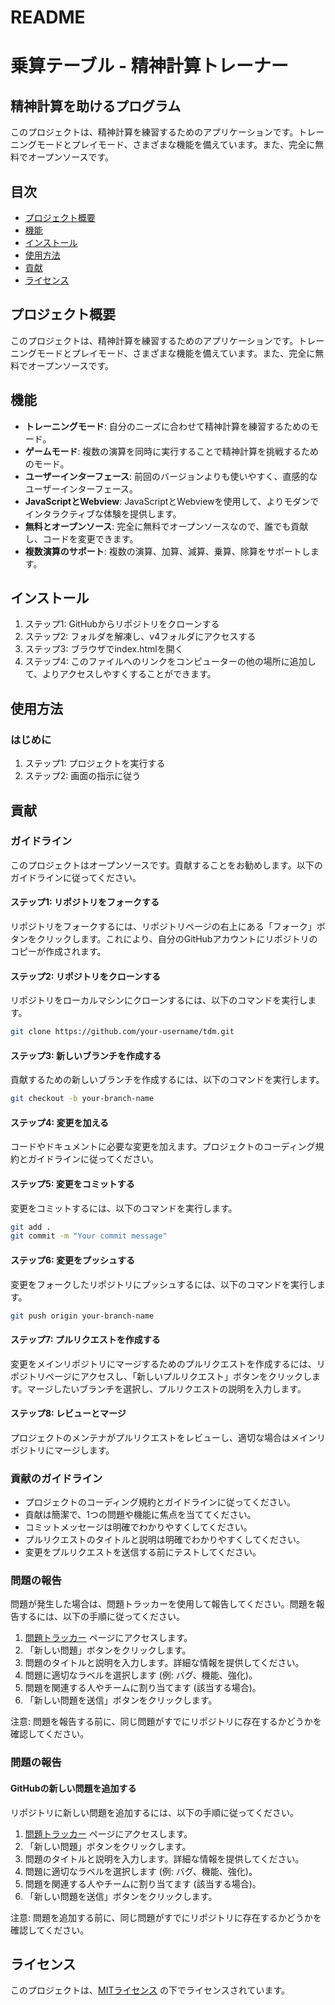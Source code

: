 # README

乗算テーブル - 精神計算トレーナー
================

精神計算を助けるプログラム
-------------------

このプロジェクトは、精神計算を練習するためのアプリケーションです。トレーニングモードとプレイモード、さまざまな機能を備えています。また、完全に無料でオープンソースです。

目次
-----------------

* [プロジェクト概要](#プロジェクト概要)
* [機能](#機能)
* [インストール](#インストール)
* [使用方法](#使用方法)
* [貢献](#貢献)
* [ライセンス](#ライセンス)

プロジェクト概要
----------------

このプロジェクトは、精神計算を練習するためのアプリケーションです。トレーニングモードとプレイモード、さまざまな機能を備えています。また、完全に無料でオープンソースです。

機能
--------
* **トレーニングモード**: 自分のニーズに合わせて精神計算を練習するためのモード。
* **ゲームモード**: 複数の演算を同時に実行することで精神計算を挑戦するためのモード。
* **ユーザーインターフェース**: 前回のバージョンよりも使いやすく、直感的なユーザーインターフェース。
* **JavaScriptとWebview**: JavaScriptとWebviewを使用して、よりモダンでインタラクティブな体験を提供します。
* **無料とオープンソース**: 完全に無料でオープンソースなので、誰でも貢献し、コードを変更できます。
* **複数演算のサポート**: 複数の演算、加算、減算、乗算、除算をサポートします。
<!-- * **難易度のカスタマイズ**: ユーザーが精神計算の難易度をカスタマイズできるため、すべての年齢とスキルレベルに対応します。 -->
<!-- * **スコアの追跡**: ユーザーのスコアと進捗状況を追跡し、達成感と改善の動機を提供します。 -->

インストール
------------

1. ステップ1: GitHubからリポジトリをクローンする
2. ステップ2: フォルダを解凍し、v4フォルダにアクセスする
3. ステップ3: ブラウザでindex.htmlを開く
4. ステップ4: このファイルへのリンクをコンピューターの他の場所に追加して、よりアクセスしやすくすることができます。

使用方法
-----

### はじめに

1. ステップ1: プロジェクトを実行する
2. ステップ2: 画面の指示に従う

貢献
------------

### ガイドライン

このプロジェクトはオープンソースです。貢献することをお勧めします。以下のガイドラインに従ってください。

#### ステップ1: リポジトリをフォークする

リポジトリをフォークするには、リポジトリページの右上にある「フォーク」ボタンをクリックします。これにより、自分のGitHubアカウントにリポジトリのコピーが作成されます。

#### ステップ2: リポジトリをクローンする

リポジトリをローカルマシンにクローンするには、以下のコマンドを実行します。

```bash
git clone https://github.com/your-username/tdm.git
```

#### ステップ3: 新しいブランチを作成する

貢献するための新しいブランチを作成するには、以下のコマンドを実行します。

```bash
git checkout -b your-branch-name
```

#### ステップ4: 変更を加える

コードやドキュメントに必要な変更を加えます。プロジェクトのコーディング規約とガイドラインに従ってください。

#### ステップ5: 変更をコミットする

変更をコミットするには、以下のコマンドを実行します。

```bash
git add .
git commit -m "Your commit message"
```

#### ステップ6: 変更をプッシュする

変更をフォークしたリポジトリにプッシュするには、以下のコマンドを実行します。

```bash
git push origin your-branch-name
```

#### ステップ7: プルリクエストを作成する

変更をメインリポジトリにマージするためのプルリクエストを作成するには、リポジトリページにアクセスし、「新しいプルリクエスト」ボタンをクリックします。マージしたいブランチを選択し、プルリクエストの説明を入力します。

#### ステップ8: レビューとマージ

プロジェクトのメンテナがプルリクエストをレビューし、適切な場合はメインリポジトリにマージします。

### 貢献のガイドライン

* プロジェクトのコーディング規約とガイドラインに従ってください。
* 貢献は簡潔で、1つの問題や機能に焦点を当ててください。
* コミットメッセージは明確でわかりやすくしてください。
* プルリクエストのタイトルと説明は明確でわかりやすくしてください。
* 変更をプルリクエストを送信する前にテストしてください。

### 問題の報告

問題が発生した場合は、問題トラッカーを使用して報告してください。問題を報告するには、以下の手順に従ってください。

1. [問題トラッカー](https://github.com/joanalnu/tdm/issues) ページにアクセスします。
2. 「新しい問題」ボタンをクリックします。
3. 問題のタイトルと説明を入力します。詳細な情報を提供してください。
4. 問題に適切なラベルを選択します (例: バグ、機能、強化)。
5. 問題を関連する人やチームに割り当てます (該当する場合)。
6. 「新しい問題を送信」ボタンをクリックします。

注意: 問題を報告する前に、同じ問題がすでにリポジトリに存在するかどうかを確認してください。

### 問題の報告
#### GitHubの新しい問題を追加する

リポジトリに新しい問題を追加するには、以下の手順に従ってください。

1. [問題トラッカー](https://github.com/joanalnu/tdm/issues) ページにアクセスします。
2. 「新しい問題」ボタンをクリックします。
3. 問題のタイトルと説明を入力します。詳細な情報を提供してください。
4. 問題に適切なラベルを選択します (例: バグ、機能、強化)。
5. 問題を関連する人やチームに割り当てます (該当する場合)。
6. 「新しい問題を送信」ボタンをクリックします。

注意: 問題を追加する前に、同じ問題がすでにリポジトリに存在するかどうかを確認してください。

ライセンス
-------

このプロジェクトは、[MITライセンス](https://github.com/joanalnu/tdm/blob/main/LICENSE.md) の下でライセンスされています。